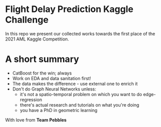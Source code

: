 # Flight Delay Prediction Kaggle Challenge
In this repo we present our collected works towards the first place of the 2021 AML Kaggle Competition.

# A short summary
- CatBoost for the win; always
- Work on EDA and data sanitation first!
- The data makes the difference - use external one to enrich it
- Don't do Graph Neural Networks unless:
  - it's not a spatio-temporal problem on which you want to do edge-regression
  - there's actual research and tutorials on what you're doing
  - you have a PhD in geometric learning


With love from **Team Pebbles**
